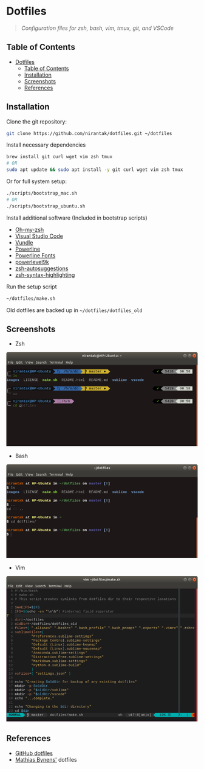 # Dotfiles

> _Configuration files for zsh, bash, vim, tmux, git, and VSCode_

## Table of Contents

- [Dotfiles](#dotfiles)
  - [Table of Contents](#table-of-contents)
  - [Installation](#installation)
  - [Screenshots](#screenshots)
  - [References](#references)

## Installation

Clone the git repository:

```bash
git clone https://github.com/nirantak/dotfiles.git ~/dotfiles
```

Install necessary dependencies

```bash
brew install git curl wget vim zsh tmux
# OR
sudo apt update && sudo apt install -y git curl wget vim zsh tmux
```

Or for full system setup:

```bash
./scripts/bootstrap_mac.sh
# OR
./scripts/bootstrap_ubuntu.sh
```

Install additional software (Included in bootstrap scripts)

- [Oh-my-zsh](https://github.com/robbyrussell/oh-my-zsh)
- [Visual Studio Code](https://code.visualstudio.com/Download)
- [Vundle](https://github.com/VundleVim/Vundle.vim)
- [Powerline](https://github.com/powerline/powerline)
- [Powerline Fonts](https://github.com/powerline/fonts)
- [powerlevel9k](https://github.com/bhilburn/powerlevel9k)
- [zsh-autosuggestions](https://github.com/zsh-users/zsh-autosuggestions)
- [zsh-syntax-highlighting](https://github.com/zsh-users/zsh-syntax-highlighting)

Run the setup script

```bash
~/dotfiles/make.sh
```

Old dotfiles are backed up in `~/dotfiles/dotfiles_old`

## Screenshots

- Zsh

![zsh](images/zsh.png)

- Bash

![bash](images/bash.png)

- Vim

![vim](images/vim.png)

## References

- [GitHub dotfiles](http://dotfiles.github.io/)
- [Mathias Bynens'](https://github.com/mathiasbynens/dotfiles) dotfiles

